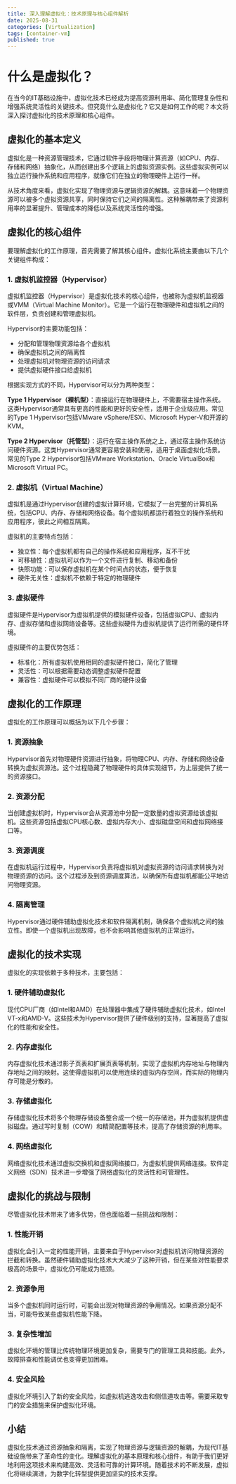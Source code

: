 ```yaml
---
title: 深入理解虚拟化：技术原理与核心组件解析
date: 2025-08-31
categories: [Virtualization]
tags: [container-vm]
published: true
---
```


# 什么是虚拟化？

在当今的IT基础设施中，虚拟化技术已经成为提高资源利用率、简化管理复杂性和增强系统灵活性的关键技术。但究竟什么是虚拟化？它又是如何工作的呢？本文将深入探讨虚拟化的技术原理和核心组件。

## 虚拟化的基本定义

虚拟化是一种资源管理技术，它通过软件手段将物理计算资源（如CPU、内存、存储和网络）抽象化，从而创建出多个逻辑上的虚拟资源实例。这些虚拟实例可以独立运行操作系统和应用程序，就像它们在独立的物理硬件上运行一样。

从技术角度来看，虚拟化实现了物理资源与逻辑资源的解耦。这意味着一个物理资源可以被多个虚拟资源共享，同时保持它们之间的隔离性。这种解耦带来了资源利用率的显著提升、管理成本的降低以及系统灵活性的增强。

## 虚拟化的核心组件

要理解虚拟化的工作原理，首先需要了解其核心组件。虚拟化系统主要由以下几个关键组件构成：

### 1. 虚拟机监控器（Hypervisor）

虚拟机监控器（Hypervisor）是虚拟化技术的核心组件，也被称为虚拟机监视器或VMM（Virtual Machine Monitor）。它是一个运行在物理硬件和虚拟机之间的软件层，负责创建和管理虚拟机。

Hypervisor的主要功能包括：
- 分配和管理物理资源给各个虚拟机
- 确保虚拟机之间的隔离性
- 处理虚拟机对物理资源的访问请求
- 提供虚拟硬件接口给虚拟机

根据实现方式的不同，Hypervisor可以分为两种类型：

**Type 1 Hypervisor（裸机型）**：直接运行在物理硬件上，不需要宿主操作系统。这类Hypervisor通常具有更高的性能和更好的安全性，适用于企业级应用。常见的Type 1 Hypervisor包括VMware vSphere/ESXi、Microsoft Hyper-V和开源的KVM。

**Type 2 Hypervisor（托管型）**：运行在宿主操作系统之上，通过宿主操作系统访问硬件资源。这类Hypervisor通常更容易安装和使用，适用于桌面虚拟化场景。常见的Type 2 Hypervisor包括VMware Workstation、Oracle VirtualBox和Microsoft Virtual PC。

### 2. 虚拟机（Virtual Machine）

虚拟机是通过Hypervisor创建的虚拟计算环境，它模拟了一台完整的计算机系统，包括CPU、内存、存储和网络设备。每个虚拟机都运行着独立的操作系统和应用程序，彼此之间相互隔离。

虚拟机的主要特点包括：
- 独立性：每个虚拟机都有自己的操作系统和应用程序，互不干扰
- 可移植性：虚拟机可以作为一个文件进行复制、移动和备份
- 快照功能：可以保存虚拟机在某个时间点的状态，便于恢复
- 硬件无关性：虚拟机不依赖于特定的物理硬件

### 3. 虚拟硬件

虚拟硬件是Hypervisor为虚拟机提供的模拟硬件设备，包括虚拟CPU、虚拟内存、虚拟存储和虚拟网络设备等。这些虚拟硬件为虚拟机提供了运行所需的硬件环境。

虚拟硬件的主要优势包括：
- 标准化：所有虚拟机使用相同的虚拟硬件接口，简化了管理
- 灵活性：可以根据需要动态调整虚拟硬件配置
- 兼容性：虚拟硬件可以模拟不同厂商的硬件设备

## 虚拟化的工作原理

虚拟化的工作原理可以概括为以下几个步骤：

### 1. 资源抽象

Hypervisor首先对物理硬件资源进行抽象，将物理CPU、内存、存储和网络设备转换为虚拟资源池。这个过程隐藏了物理硬件的具体实现细节，为上层提供了统一的资源接口。

### 2. 资源分配

当创建虚拟机时，Hypervisor会从资源池中分配一定数量的虚拟资源给该虚拟机。这些资源包括虚拟CPU核心数、虚拟内存大小、虚拟磁盘空间和虚拟网络接口等。

### 3. 资源调度

在虚拟机运行过程中，Hypervisor负责将虚拟机对虚拟资源的访问请求转换为对物理资源的访问。这个过程涉及到资源调度算法，以确保所有虚拟机都能公平地访问物理资源。

### 4. 隔离管理

Hypervisor通过硬件辅助虚拟化技术和软件隔离机制，确保各个虚拟机之间的独立性。即使一个虚拟机出现故障，也不会影响其他虚拟机的正常运行。

## 虚拟化的技术实现

虚拟化的实现依赖于多种技术，主要包括：

### 1. 硬件辅助虚拟化

现代CPU厂商（如Intel和AMD）在处理器中集成了硬件辅助虚拟化技术，如Intel VT-x和AMD-V。这些技术为Hypervisor提供了硬件级别的支持，显著提高了虚拟化的性能和安全性。

### 2. 内存虚拟化

内存虚拟化技术通过影子页表和扩展页表等机制，实现了虚拟机内存地址与物理内存地址之间的映射。这使得虚拟机可以使用连续的虚拟内存空间，而实际的物理内存可能是分散的。

### 3. 存储虚拟化

存储虚拟化技术将多个物理存储设备整合成一个统一的存储池，并为虚拟机提供虚拟磁盘。通过写时复制（COW）和精简配置等技术，提高了存储资源的利用率。

### 4. 网络虚拟化

网络虚拟化技术通过虚拟交换机和虚拟网络接口，为虚拟机提供网络连接。软件定义网络（SDN）技术进一步增强了网络虚拟化的灵活性和可管理性。

## 虚拟化的挑战与限制

尽管虚拟化技术带来了诸多优势，但也面临着一些挑战和限制：

### 1. 性能开销

虚拟化会引入一定的性能开销，主要来自于Hypervisor对虚拟机访问物理资源的拦截和转换。虽然硬件辅助虚拟化技术大大减少了这种开销，但在某些对性能要求极高的场景中，虚拟化仍可能成为瓶颈。

### 2. 资源争用

当多个虚拟机同时运行时，可能会出现对物理资源的争用情况。如果资源分配不当，可能导致某些虚拟机性能下降。

### 3. 复杂性增加

虚拟化环境的管理比传统物理环境更加复杂，需要专门的管理工具和技能。此外，故障排查和性能调优也变得更加困难。

### 4. 安全风险

虚拟化环境引入了新的安全风险，如虚拟机逃逸攻击和侧信道攻击等。需要采取专门的安全措施来保护虚拟化环境。

## 小结

虚拟化技术通过资源抽象和隔离，实现了物理资源与逻辑资源的解耦，为现代IT基础设施带来了革命性的变化。理解虚拟化的基本原理和核心组件，有助于我们更好地利用这项技术来构建高效、灵活和可靠的计算环境。随着技术的不断发展，虚拟化将继续演进，为数字化转型提供更加坚实的技术支撑。